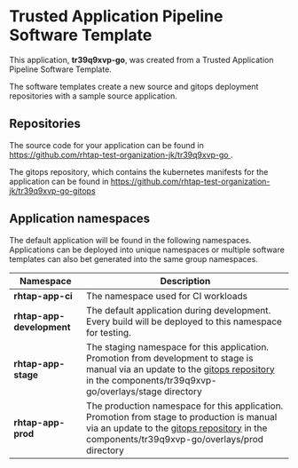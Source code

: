 # Trusted Application Pipeline Software Template

This application, **tr39q9xvp-go**, was created from a Trusted Application Pipeline Software Template.

The software templates create a new source and gitops deployment repositories with a sample source application. 

## Repositories

The source code for your application can be found in [https://github.com/rhtap-test-organization-jk/tr39q9xvp-go ](https://github.com/rhtap-test-organization-jk/tr39q9xvp-go ).
 
The gitops repository, which contains the kubernetes manifests for the application can be found in 
[https://github.com/rhtap-test-organization-jk/tr39q9xvp-go-gitops ](https://github.com/rhtap-test-organization-jk/tr39q9xvp-go-gitops ) 

## Application namespaces 

The default application will be found in the following namespaces. Applications can be deployed into unique namespaces or multiple software templates can also bet generated into the same group namespaces.  

|  Namespace   |  Description   |  
| -------- | -------- |
| **rhtap-app-ci** | The namespace used for CI workloads |
| **rhtap-app-development** | The default application during development. Every build will be deployed to this namespace for testing. |
| **rhtap-app-stage** | The staging namespace for this application. Promotion from development to stage is manual via an update to the [gitops repository](https://github.com/rhtap-test-organization-jk/tr39q9xvp-go-gitops ) in the components/tr39q9xvp-go/overlays/stage directory |
| **rhtap-app-prod** | The production namespace for this application. Promotion from stage to production is manual via an update to the [gitops repository](https://github.com/rhtap-test-organization-jk/tr39q9xvp-go-gitops ) in the components/tr39q9xvp-go/overlays/prod directory |